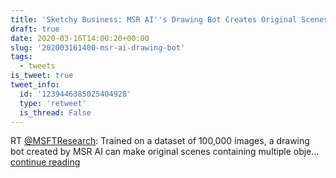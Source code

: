```yaml
---
title: 'Sketchy Business: MSR AI''s Drawing Bot Creates Original Scenes'
draft: true
date: 2020-03-16T14:00:20+00:00
slug: '202003161400-msr-ai-drawing-bot'
tags:
  - tweets
is_tweet: true
tweet_info:
  id: '1239446385025404928'
  type: 'retweet'
  is_thread: False
---
```




RT [@MSFTResearch](https://x.com/MSFTResearch): Trained on a dataset of 100,000 images, a drawing bot created by MSR AI can make original scenes containing multiple obje… [continue reading](https://x.com/sytelus/status/1239446385025404928)

